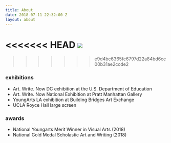 ```yaml
---
title: About
date: 2018-07-11 22:32:00 Z
layout: about
---
```


<<<<<<< HEAD
<img src="/uploads/IMG_1499.JPG" >
=======
>>>>>>> e9d4bc6365fc6797d22a84bd6cc00b31ae2ccde2


### exhibitions
* Art. Write. Now DC exhibition at the U.S. Department of Education
* Art. Write. Now National Exhibition at Pratt Manhattan Gallery
* YoungArts LA exhibition at Building Bridges Art Exchange
* UCLA Royce Hall large screen

### awards
* National Youngarts Merit Winner in Visual Arts (2018)
* National Gold Medal Scholastic Art and Writing (2018)
